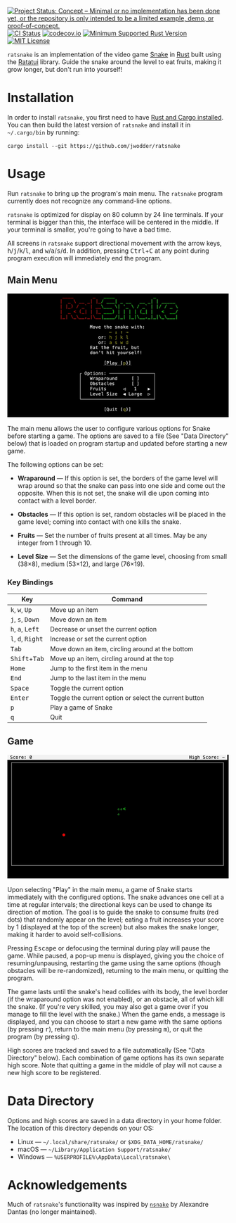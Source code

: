 [![Project Status: Concept – Minimal or no implementation has been done yet, or the repository is only intended to be a limited example, demo, or proof-of-concept.](https://www.repostatus.org/badges/latest/concept.svg)](https://www.repostatus.org/#concept)
[![CI Status](https://github.com/jwodder/ratsnake/actions/workflows/test.yml/badge.svg)](https://github.com/jwodder/ratsnake/actions/workflows/test.yml)
[![codecov.io](https://codecov.io/gh/jwodder/ratsnake/branch/main/graph/badge.svg)](https://codecov.io/gh/jwodder/ratsnake)
[![Minimum Supported Rust Version](https://img.shields.io/badge/MSRV-1.82-orange)](https://www.rust-lang.org)
[![MIT License](https://img.shields.io/github/license/jwodder/ratsnake.svg)](https://opensource.org/licenses/MIT)

`ratsnake` is an implementation of the video game [Snake][] in [Rust][] built
using the [Ratatui][] library.  Guide the snake around the level to eat fruits,
making it grow longer, but don't run into yourself!

[Snake]: https://en.wikipedia.org/wiki/Snake_(video_game_genre)
[Rust]: https://www.rust-lang.org
[Ratatui]: https://ratatui.rs

Installation
============

In order to install `ratsnake`, you first need to have [Rust and Cargo
installed](https://www.rust-lang.org/tools/install).  You can then build the
latest version of `ratsnake` and install it in `~/.cargo/bin` by running:

    cargo install --git https://github.com/jwodder/ratsnake

Usage
=====

Run `ratsnake` to bring up the program's main menu.  The `ratsnake` program
currently does not recognize any command-line options.

`ratsnake` is optimized for display on 80 column by 24 line terminals.  If your
terminal is bigger than this, the interface will be centered in the middle.  If
your terminal is smaller, you're going to have a bad time.

All screens in `ratsnake` support directional movement with the arrow keys,
<kbd>h</kbd>/<kbd>j</kbd>/<kbd>k</kbd>/<kbd>l</kbd>, and
<kbd>w</kbd>/<kbd>a</kbd>/<kbd>s</kbd>/<kbd>d</kbd>.  In addition, pressing
<kbd>Ctrl</kbd>+<kbd>C</kbd> at any point during program execution will
immediately end the program.

Main Menu
---------

![Screenshot of the main menu](screenshots/mainmenu.png)

The main menu allows the user to configure various options for Snake before
starting a game.  The options are saved to a file (See "Data Directory" below)
that is loaded on program startup and updated before starting a new game.

The following options can be set:

- **Wraparound** — If this option is set, the borders of the game level will
  wrap around so that the snake can pass into one side and come out the
  opposite.  When this is not set, the snake will die upon coming into contact
  with a level border.

- **Obstacles** — If this option is set, random obstacles will be placed in the
  game level; coming into contact with one kills the snake.

- **Fruits** — Set the number of fruits present at all times.  May be any
  integer from 1 through 10.

- **Level Size** — Set the dimensions of the game level, choosing from small
  (38×8), medium (53×12), and large (76×19).

### Key Bindings

| Key                                          | Command                                                |
| -------------------------------------------- | ------------------------------------------------------ |
| <kbd>k</kbd>, <kbd>w</kbd>, <kbd>Up</kbd>    | Move up an item                                        |
| <kbd>j</kbd>, <kbd>s</kbd>, <kbd>Down</kbd>  | Move down an item                                      |
| <kbd>h</kbd>, <kbd>a</kbd>, <kbd>Left</kbd>  | Decrease or unset the current option                   |
| <kbd>l</kbd>, <kbd>d</kbd>, <kbd>Right</kbd> | Increase or set the current option                     |
| <kbd>Tab</kbd>                               | Move down an item, circling around at the bottom       |
| <kbd>Shift</kbd>+<kbd>Tab</kbd>              | Move up an item, circling around at the top            |
| <kbd>Home</kbd>                              | Jump to the first item in the menu                     |
| <kbd>End</kbd>                               | Jump to the last item in the menu                      |
| <kbd>Space</kbd>                             | Toggle the current option                              |
| <kbd>Enter</kbd>                             | Toggle the current option or select the current button |
| <kbd>p</kbd>                                 | Play a game of Snake                                   |
| <kbd>q</kbd>                                 | Quit                                                   |

Game
----

![Screenshot of a game](screenshots/game.png)

Upon selecting "Play" in the main menu, a game of Snake starts immediately with
the configured options.  The snake advances one cell at a time at regular
intervals; the directional keys can be used to change its direction of motion.
The goal is to guide the snake to consume fruits (red dots) that randomly
appear on the level; eating a fruit increases your score by 1 (displayed at the
top of the screen) but also makes the snake longer, making it harder to avoid
self-collisions.

Pressing <kbd>Escape</kbd> or defocusing the terminal during play will pause
the game.  While paused, a pop-up menu is displayed, giving you the choice of
resuming/unpausing, restarting the game using the same options (though
obstacles will be re-randomized), returning to the main menu, or quitting the
program.

The game lasts until the snake's head collides with its body, the level border
(if the wraparound option was not enabled), or an obstacle, all of which kill
the snake.  (If you're very skilled, you may also get a game over if you manage
to fill the level with the snake.)  When the game ends, a message is displayed,
and you can choose to start a new game with the same options (by pressing
<kbd>r</kbd>), return to the main menu (by pressing <kbd>m</kbd>), or quit the
program (by pressing <kbd>q</kbd>).

High scores are tracked and saved to a file automatically (See "Data Directory"
below).  Each combination of game options has its own separate high score.
Note that quitting a game in the middle of play will not cause a new high score
to be registered.

Data Directory
==============

Options and high scores are saved in a data directory in your home folder.  The
location of this directory depends on your OS:

- Linux — `~/.local/share/ratsnake/` or `$XDG_DATA_HOME/ratsnake/`
- macOS — `~/Library/Application Support/ratsnake/`
- Windows — `%USERPROFILE%\AppData\Local\ratsnake\`

Acknowledgements
================

Much of `ratsnake`'s functionality was inspired by
[`nsnake`](https://github.com/alexdantas/nSnake) by Alexandre Dantas (no longer
maintained).
